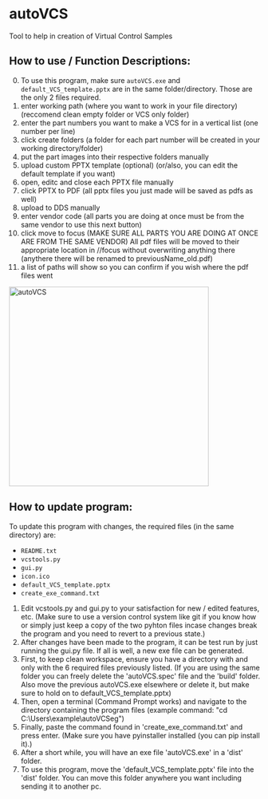 # autoVCS
Tool to help in creation of Virtual Control Samples

## **How to use / Function Descriptions:**

0. To use this program, make sure `autoVCS.exe` and `default_VCS_template.pptx` are in the same folder/directory. Those are the only 2 files required.
1. enter working path (where you want to work in your file directory) (reccomend clean empty folder or VCS only folder)
2. enter the part numbers you want to make a VCS for in a vertical list (one number per line)
3. click create folders (a folder for each part number will be created in your working directory/folder)
4. put the part images into their respective folders manually
5. upload custom PPTX template (optional) (or/also, you can edit the default template if you want)
6. open, editc and close each PPTX file manually
7. click PPTX to PDF (all pptx files you just made will be saved as pdfs as well)
8. upload to DDS manually
9. enter vendor code (all parts you are doing at once must be from the same vendor to use this next button)
10. click move to focus (MAKE SURE ALL PARTS YOU ARE DOING AT ONCE ARE FROM THE SAME VENDOR) All pdf files will be moved to their appropriate location in //focus without overwriting anything there (anythere there will be renamed to previousName_old.pdf)
11. a list of paths will show so you can confirm if you wish where the pdf files went

<img width="400" alt="autoVCS" src="https://github.com/Shakosh/autoVCS/assets/109931661/160fc2cc-4fed-4cb7-a109-96726ec07ad6">

## **How to update program:**

To update this program with changes, the required files (in the same directory) are:
- `README.txt`
- `vcstools.py`
- `gui.py`
- `icon.ico`
- `default_VCS_template.pptx`
- `create_exe_command.txt`

1. Edit vcstools.py and gui.py to your satisfaction for new / edited features, etc. (Make sure to use a version control system like git if you know how or simply just keep a copy of the two pyhton files incase changes break the program and you need to revert to a previous state.) 
2. After changes have been made to the program, it can be test run by just running the gui.py file. If all is well, a new exe file can be generated. 
3. First, to keep clean workspace, ensure you have a directory with and only with the 6 required files previously listed. (If you are using the same folder you can freely delete the 'autoVCS.spec' file and the 'build' folder. Also move the previous autoVCS.exe elsewhere or delete it, but make sure to hold on to default_VCS_template.pptx)
4. Then, open a terminal (Command Prompt works) and navigate to the directory containing the program files (example command: "cd C:\Users\example\autoVCSeg")
5. Finally, paste the command found in 'create_exe_command.txt' and press enter. (Make sure you have pyinstaller installed (you can pip install it).)
6. After a short while, you will have an exe file 'autoVCS.exe' in a 'dist' folder.
7. To use this program, move the 'default_VCS_template.pptx' file into the 'dist' folder. You can move this folder anywhere you want including sending it to another pc.
